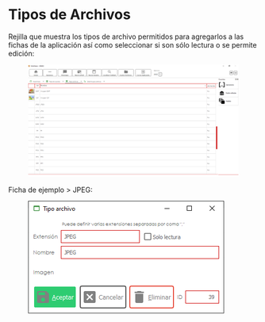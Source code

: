# Tipos de Archivos

Rejilla que muestra los tipos de archivo permitidos para agregarlos a las fichas de la aplicación así como seleccionar si son sólo lectura o se permite edición:

<figure><img src="../../../.gitbook/assets/imagen (2) (1).png" alt=""><figcaption></figcaption></figure>

Ficha de ejemplo > JPEG:

<figure><img src="../../../.gitbook/assets/imagen (1) (10) (1).png" alt=""><figcaption></figcaption></figure>
